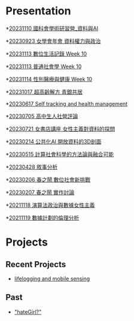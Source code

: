 # Presentation
*[20231110 國科會學術研習營_資料與AI]()

*[20230923 女學會年會 資料權力與政治]()

*[20231113 數位生活記錄 Week 10]()

*[20231113 普通社會學 Week 10]()

*[20231114 性別醫療與健康 Week 10](https://docs.google.com/presentation/d/e/2PACX-1vTyT9jzPMVT1949YL94UE4rsfW9Z5ZxaP7m9kkIXg883duO3fo0T11KuXUimrt0U-d-ohy2CBYLS3zq/pub?start=false&loop=false&delayms=3000)

*[20231017 超高齡解方 青銀共居]()

*[20230617 Self tracking and health management]()

*[20230705 高中生人社營評論]()

*[20230721 女書店講座 女性主義對資料的探問]()

*[20230214 公共化AI 開放資料的3D剖面]()

*[20230515 計算社會科學的方法論與融合可能]()

*[20230428 敘事分析]()

*[20230206 春之鬧 數位社會新挑戰]()

*[20230207 春之鬧 實作討論]()


*[20211118 演算法政治與數據女性主義]()

*[20211119 數據計劃的倫理分析]()


# Projects

## Recent Projects
* [lifelogging and mobile sensing]()

## Past
* ["hateGirl?"]()


